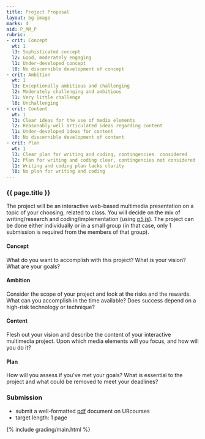 ```yaml
---
title: Project Proposal
layout: bg-image
marks: 4
aid: P_MM_P
rubric:
- crit: Concept
  wt: 1
  l3: Sophisticated concept
  l2: Good, moderately engaging
  l1: Under-developed concept
  l0: No discernible development of concept
- crit: Ambition
  wt: 1
  l3: Exceptionally ambitious and challenging
  l2: Moderately challenging and ambitious
  l1: Very little challenge
  l0: Unchallenging
- crit: Content
  wt: 1
  l3: Clear ideas for the use of media elements
  l2: Reasonably-well articulated ideas regarding content
  l1: Under-developed ideas for content
  l0: No discernible development of content
- crit: Plan
  wt: 1
  l3: Clear plan for writing and coding, contingencies  considered
  l2: Plan for writing and coding clear, contingencies not considered
  l1: Writing and coding plan lacks clarity
  l0: No plan for writing and coding
---
```

### {{ page.title }}

The project will be an interactive web-based multimedia presentation on a topic of your choosing, related to class. You will decide on the mix of writing/research and coding/implementation (using [p5.js](https://p5js.org/)). The project can be done either individually or in a small group (in that case, only 1 submission is required from the members of that group).

#### Concept

What do you want to accomplish with this project? What is your vision? What are your goals?

#### Ambition

Consider the scope of your project and look at the risks and the rewards. What can you accomplish in the time available? Does success depend on a high-risk technology or technique?

#### Content

Flesh out your vision and describe the content of your interactive multimedia project. Upon which media elements will you focus, and how will you do it?

#### Plan

How will you assess if you've met your goals? What is essential to the project and what could be removed to meet your deadlines?

### Submission

* submit a well-formatted [pdf](https://en.wikipedia.org/wiki/PDF) document on URcourses
* target length: 1 page

{% include grading/main.html %}
